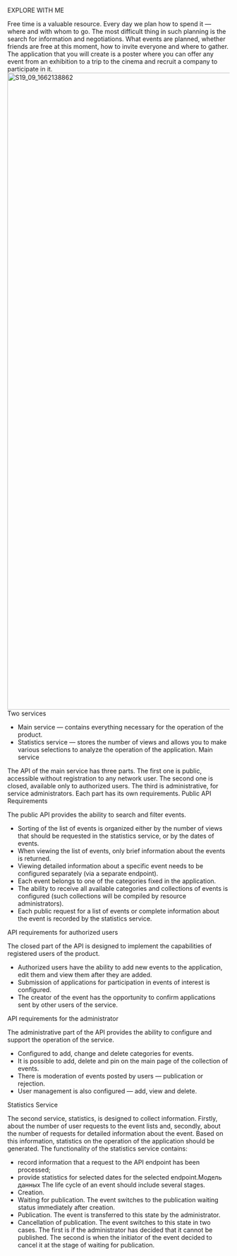 EXPLORE WITH ME

Free time is a valuable resource. Every day we plan how to spend it — where and with whom to go. The most difficult thing in such planning is the search for information and negotiations. What events are planned, whether friends are free at this moment, how to invite everyone and where to gather. The application that you will create is a poster where you can offer any event from an exhibition to a trip to the cinema and recruit a company to participate in it.
<img width="1440" alt="S19_09_1662138862" src="https://user-images.githubusercontent.com/94691893/201513320-4e30b3d8-d193-4925-9694-13b7d13e4ff9.png">
Two services

* Main service — contains everything necessary for the operation of the product.
* Statistics service — stores the number of views and allows you to make various selections to analyze the operation of the application.
Main service

The API of the main service has three parts. The first one is public, accessible without registration to any network user. The second one is closed, available only to authorized users. The third is administrative, for service administrators. Each part has its own requirements.
Public API Requirements

The public API provides the ability to search and filter events.
* Sorting of the list of events is organized either by the number of views that should be requested in the statistics service, or by the dates of events.
* When viewing the list of events, only brief information about the events is returned.
* Viewing detailed information about a specific event needs to be configured separately (via a separate endpoint).
* Each event belongs to one of the categories fixed in the application.
* The ability to receive all available categories and collections of events is configured (such collections will be compiled by resource administrators).
* Each public request for a list of events or complete information about the event is recorded by the statistics service.

API requirements for authorized users

The closed part of the API is designed to implement the capabilities of registered users of the product.
* Authorized users have the ability to add new events to the application, edit them and view them after they are added.
* Submission of applications for participation in events of interest is configured.
* The creator of the event has the opportunity to confirm applications sent by other users of the service.

API requirements for the administrator

The administrative part of the API provides the ability to configure and support the operation of the service.
* Configured to add, change and delete categories for events.
* It is possible to add, delete and pin on the main page of the collection of events.
* There is moderation of events posted by users — publication or rejection.
* User management is also configured — add, view and delete.

Statistics Service

The second service, statistics, is designed to collect information. Firstly, about the number of user requests to the event lists and, secondly, about the number of requests for detailed information about the event. Based on this information, statistics on the operation of the application should be generated.
The functionality of the statistics service contains:
* record information that a request to the API endpoint has been processed;
* provide statistics for selected dates for the selected endpoint.Модель данных
The life cycle of an event should include several stages.
* Creation.
* Waiting for publication. The event switches to the publication waiting status immediately after creation.
* Publication. The event is transferred to this state by the administrator.
* Cancellation of publication. The event switches to this state in two cases. The first is if the administrator has decided that it cannot be published. The second is when the initiator of the event decided to cancel it at the stage of waiting for publication.
